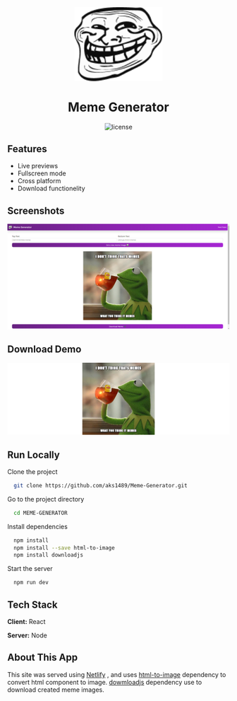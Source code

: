 
<div align="center">

<img src="https://raw.githubusercontent.com/aks1489/Meme-Generator/main/public/images/troll-face.png" width=200 />

# Meme Generator

<p align="center">
  <img src="https://img.shields.io/github/license/MeetWq/meme-generator" alt="license">
</p>
</div>


## Features

- Live previews
- Fullscreen mode
- Cross platform
- Download functionelity


## Screenshots

![App Screenshot](https://raw.githubusercontent.com/aks1489/Meme-Generator/main/Screenshot/bogScreen.png?text=App+Screenshot)



## Download Demo

![App Screenshot](https://raw.githubusercontent.com/aks1489/Meme-Generator/main/Screenshot/downloadSample.png?text=App+Screenshot)

## Run Locally

Clone the project

```bash
  git clone https://github.com/aks1489/Meme-Generator.git
```

Go to the project directory

```bash
  cd MEME-GENERATOR
```

Install dependencies

```bash
  npm install
  npm install --save html-to-image
  npm install downloadjs
```

Start the server

```bash
  npm run dev
```


## Tech Stack

**Client:** React

**Server:** Node


## About This App

This site was served using [Netlify](https://www.netlify.com/) , and uses [html-to-image](https://www.npmjs.com/package/html-to-image) dependency to convert html component to image. [dowmloadjs](https://www.npmjs.com/package/downloadjs) dependency use to download created meme images.